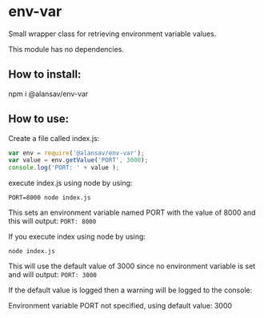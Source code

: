 # env-var
Small wrapper class for retrieving environment variable values.

This module has no dependencies.

## How to install:
npm i @alansav/env-var

## How to use:

Create a file called index.js:

```javascript
var env = require('@alansav/env-var');
var value = env.getValue('PORT', 3000);
console.log('PORT: ' + value );
```

execute index.js using node by using: 

`PORT=8000 node index.js`

This sets an environment variable named PORT with the value of 8000 and this will output:
`PORT: 8000`

If you execute index using node by using:

`node index.js`

This will use the default value of 3000 since no environment variable is set and will output:
`PORT: 3000`

If the default value is logged then a warning will be logged to the console:

Environment variable PORT not specified, using default value: 3000
